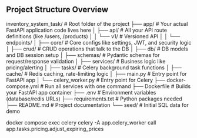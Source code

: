 ## Project Structure Overview

inventory_system_task/          # Root folder of the project
├── app/                        # Your actual FastAPI application code lives here
│   ├── api/                    # All your API route definitions (like /users, /products)
│   │   └── v1/                 # Versioned API
│   │       └── endpoints/
│   ├── core/                   # Core configs like settings, JWT, and security logic
│   ├── crud/                   # CRUD operations that talk to the DB
│   ├── db/                     # DB models and DB session setup
│   ├── schemas/                # Pydantic schemas for request/response validation
│   ├── services/               # Business logic like pricing/alerting
│   ├── tasks/                  # Celery background task functions
│   ├── cache/                  # Redis caching, rate-limiting logic
│   ├── main.py                 # Entry point for FastAPI app
│   └── celery_worker.py        # Entry point for Celery
├── docker-compose.yml          # Run all services with one command
├── Dockerfile                  # Builds your FastAPI app container
├── .env                        # Environment variables (database/redis URLs)
├── requirements.txt            # Python packages needed
├── README.md                   # Project documentation
└── seed/                       # Initial SQL data for demo

docker compose exec celery celery -A app.celery_worker call app.tasks.pricing.adjust_expiring_prices
